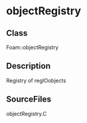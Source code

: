 # objectRegistry 
## Class
Foam::objectRegistry

## Description
Registry of regIOobjects

## SourceFiles
objectRegistry.C

